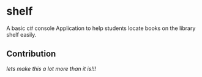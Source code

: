 # shelf
A basic c# console Application to help students locate books on the library shelf easily.
## Contribution
_lets make this a lot more than it is!!!_

